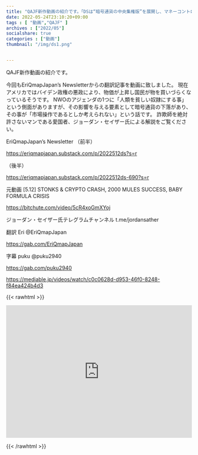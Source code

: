 ```yaml
---
title: "QAJF新作動画の紹介です。「DSは“暗号通貨の中央集権版”を展開し、マネーコントロールを維持しようとしている」"
date: 2022-05-24T23:10:20+09:00
tags : [ "動画","QAJF" ]
archives : ["2022/05"]
socialshare: true
categories : ["動画"]
thumbnail: "/img/ds1.png"


---
```


QAJF新作動画の紹介です。

今回もEriQmapJapan’s Newsletterからの翻訳記事を動画に致しました。
現在アメリカではバイデン政権の悪政により、物価が上昇し国民が物を買いづらくなっているそうです。
NWOのアジェンダの1つに「人類を貧しい奴隷にする事」という側面がありますが、その影響を与える要素として暗号通貨の下落があり、その事が「市場操作であるとしか考えられない」という話です。
詐欺師を絶対許さないマンである愛国者、ジョーダン・セイザー氏による解説をご覧ください。

EriQmapJapan’s Newsletter
（前半）

https://eriqmapjapan.substack.com/p/2022512ds?s=r

（後半）

https://eriqmapjapan.substack.com/p/2022512ds-690?s=r

元動画
[5.12] STONKS & CRYPTO CRASH, 2000 MULES SUCCESS, BABY FORMULA CRISIS

https://bitchute.com/video/5cR4xoGmXYoj

ジョーダン・セイザー氏テレグラムチャンネル
t.me/jordansather

翻訳 Eri
@EriQmapJapan

https://gab.com/EriQmapJapan

字幕 puku
@puku2940

https://gab.com/puku2940


https://mediable.jp/videos/watch/c0c0628d-d953-46f0-8248-f84ea424b4d3


{{< rawhtml >}}

<iframe width="100%" height="360" scrolling="no" frameborder="0" style="border: none;" src="https://mediable.jp/videos/watch/c0c0628d-d953-46f0-8248-f84ea424b4d3"></iframe>

{{< /rawhtml >}}
